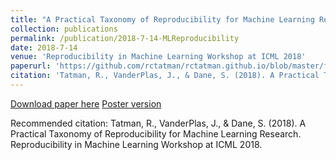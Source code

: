 ```yaml
---
title: "A Practical Taxonomy of Reproducibility for Machine Learning Research"
collection: publications
permalink: /publication/2018-7-14-MLReproducibility  
date: 2018-7-14
venue: 'Reproducibility in Machine Learning Workshop at ICML 2018'
paperurl: 'https://github.com/rctatman/rctatman.github.io/blob/master/files/2018-7-14-MLReproducability.pdf'
citation: 'Tatman, R., VanderPlas, J., & Dane, S. (2018). A Practical Taxonomy of Reproducibility for Machine Learning Research. Reproducibility in Machine Learning Workshop at ICML 2018. '
---
```

[Download paper here](https://github.com/rctatman/personal-website/blob/master/files/Tatman_2014_SLAYDatabase_Presentation.pdf)
[Poster version](https://github.com/rctatman/rctatman.github.io/blob/master/files/Tatman_2018_ICML_poster.pdf)

Recommended citation: Tatman, R., VanderPlas, J., & Dane, S. (2018). A Practical Taxonomy of Reproducibility for Machine Learning Research. Reproducibility in Machine Learning Workshop at ICML 2018.
